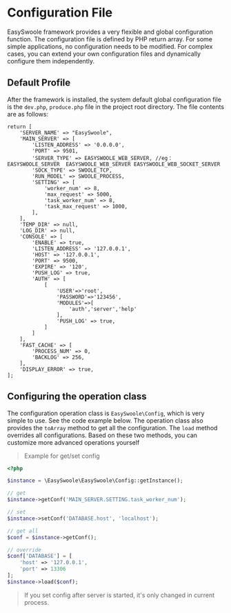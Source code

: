 # Configuration File

EasySwoole framework provides a very flexible and global configuration function. The configuration file is defined by PHP return array. For some simple applications, no configuration needs to be modified. For complex cases, you can extend your own configuration files and dynamically configure them independently.

## Default Profile

After the framework is installed, the system default global configuration file is the `dev.php`, `produce.php` file in the project root directory.
The file contents are as follows:

```
return [
    'SERVER_NAME' => "EasySwoole",
    'MAIN_SERVER' => [
        'LISTEN_ADDRESS' => '0.0.0.0',
        'PORT' => 9501,
        'SERVER_TYPE' => EASYSWOOLE_WEB_SERVER, //eg： EASYSWOOLE_SERVER  EASYSWOOLE_WEB_SERVER EASYSWOOLE_WEB_SOCKET_SERVER
        'SOCK_TYPE' => SWOOLE_TCP,
        'RUN_MODEL' => SWOOLE_PROCESS,
        'SETTING' => [
            'worker_num' => 8,
            'max_request' => 5000,
            'task_worker_num' => 8,
            'task_max_request' => 1000,
        ],
    ],
    'TEMP_DIR' => null,
    'LOG_DIR' => null,
    'CONSOLE' => [
        'ENABLE' => true,
        'LISTEN_ADDRESS' => '127.0.0.1',
        'HOST' => '127.0.0.1',
        'PORT' => 9500,
        'EXPIRE' => '120',
        'PUSH_LOG' => true,
        'AUTH' => [
            [
                'USER'=>'root',
                'PASSWORD'=>'123456',
                'MODULES'=>[
                    'auth','server','help'
                ],
                'PUSH_LOG' => true,
            ]
        ]
    ],
    'FAST_CACHE' => [
        'PROCESS_NUM' => 0,
        'BACKLOG' => 256,
    ],
    'DISPLAY_ERROR' => true,
];
```

## Configuring the operation class

The configuration operation class is `EasySwoole\Config`, which is very simple to use. See the code example below. The operation class also provides the `toArray` method to get all the configuration. The `load` method overrides all configurations. Based on these two methods, you can customize more advanced operations yourself

> Example for get/set config

```php
<?php

$instance = \EasySwoole\EasySwoole\Config::getInstance();

// get
$instance->getConf('MAIN_SERVER.SETTING.task_worker_num');

// set
$instance->setConf('DATABASE.host', 'localhost');

// get all
$conf = $instance->getConf();

// override
$conf['DATABASE'] = [
    'host' => '127.0.0.1',
    'port' => 13306
];
$instance->load($conf);
```
> If you set config after server is started, it's only changed in current process.
